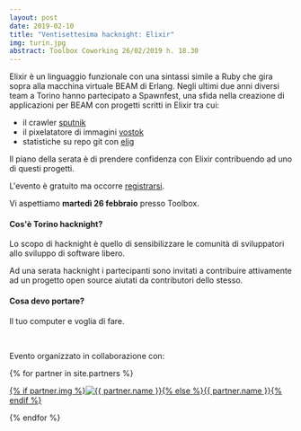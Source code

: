 ```yaml
---
layout: post
date: 2019-02-10
title: "Ventisettesima hacknight: Elixir"
img: turin.jpg
abstract: Toolbox Coworking 26/02/2019 h. 18.30
---
```


<div class="row">
    <div class="col-lg-12">
        <p>
            Elixir è un linguaggio funzionale con una sintassi simile a Ruby che gira sopra alla macchina virtuale BEAM di Erlang. Negli ultimi due anni diversi team a Torino hanno partecipato a Spawnfest, una sfida nella creazione di applicazioni per BEAM con progetti scritti in Elixir tra cui:
        </p>
        <ul>
            <li>
                il crawler <a href="https://github.com/welaika/sputnik" title="Progetto Sputnik su github" target="_blank">sputnik</a>
            </li>
            <li>
                il pixelatatore di immagini <a href="https://github.com/spawnfest/vostok" title="Progetto Vostok su github" target="_blank">vostok</a>
            </li>
            <li>
                statistiche su repo git con <a href="https://github.com/spawnfest/fuchsia-team" title="Progetto elig su Github" target="_blank">elig</a>
            </li>
        </ul>
        <p>
            Il piano della serata è di prendere confidenza con Elixir contribuendo ad uno di questi progetti.
        </p>
        <p>
            L'evento è gratuito ma occorre <a href="https://www.eventbrite.it/e/biglietti-torino-hacknight-elixir-55567878019" target="_blank" title="Registrati all'evento tramite eventbrite">registrarsi</a>.
        </p>
        <p>Vi aspettiamo <strong>martedì 26 febbraio</strong> presso Toolbox.</p>
    </div>
</div>

<div class="row">
    <div class="col-lg-12">
        <h4>Cos'è Torino hacknight?</h4>
        <p>Lo scopo di hacknight è quello di sensibilizzare le comunità di sviluppatori allo sviluppo di software libero.</p>
        <p>Ad una serata hacknight i partecipanti sono invitati a contribuire attivamente ad un progetto open source aiutati da contributori dello stesso.</p>
        <h4>Cosa devo portare?</h4>
        <p>Il tuo computer e voglia di fare.</p>
    </div>
</div>

<div class="row">
    <div class="col-lg-12">
        <p><br></p>
        <p>Evento organizzato in collaborazione con:</p>
        {% for partner in site.partners %}
            <p><a href="{{ partner.url }}" target="_blank">{% if partner.img %}<img src="{{ partner.img }}" alt="{{ partner.name }}">{% else %}{{ partner.name }}{% endif %}</a></p>
        {% endfor %}
    </div>
</div>
